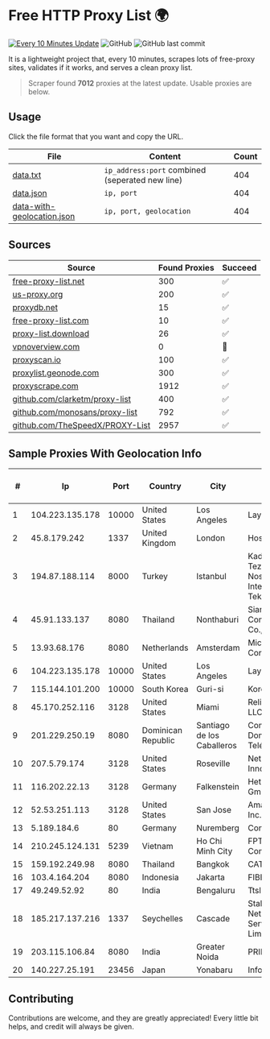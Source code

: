 
# Free HTTP Proxy List 🌍

[![Every 10 Minutes Update](https://github.com/mertguvencli/http-proxy-list/actions/workflows/main.yml/badge.svg?branch=main)](https://github.com/mertguvencli/http-proxy-list/actions/workflows/main.yml)
![GitHub](https://img.shields.io/github/license/mertguvencli/http-proxy-list)
![GitHub last commit](https://img.shields.io/github/last-commit/mertguvencli/http-proxy-list)

It is a lightweight project that, every 10 minutes, scrapes lots of free-proxy sites, validates if it works, and serves a clean proxy list.


> Scraper found **7012** proxies at the latest update. Usable proxies are below.

## Usage

Click the file format that you want and copy the URL.


|File|Content|Count|
|----|-------|-----|
|[data.txt](https://raw.githubusercontent.com/mertguvencli/http-proxy-list/main/proxy-list/data.txt)|`ip_address:port` combined (seperated new line)|404|
|[data.json](https://raw.githubusercontent.com/mertguvencli/http-proxy-list/main/proxy-list/data.json)|`ip, port`|404|
|[data-with-geolocation.json](https://raw.githubusercontent.com/mertguvencli/http-proxy-list/main/proxy-list/data-with-geolocation.json)|`ip, port, geolocation`|404|

## Sources

|Source|Found Proxies|Succeed|
|------|-------------|-------|
|[free-proxy-list.net](https://free-proxy-list.net)|300|✅|
|[us-proxy.org](https://www.us-proxy.org)|200|✅|
|[proxydb.net](http://proxydb.net)|15|✅|
|[free-proxy-list.com](https://free-proxy-list.com/?page=&port=&type%5B%5D=http&type%5B%5D=https&up_time=0&search=Search)|10|✅|
|[proxy-list.download](https://www.proxy-list.download/HTTP)|26|✅|
|[vpnoverview.com](https://vpnoverview.com/privacy/anonymous-browsing/free-proxy-servers)|0|🚫|
|[proxyscan.io](https://www.proxyscan.io)|100|✅|
|[proxylist.geonode.com](https://proxylist.geonode.com/api/proxy-list?limit=300&page=1&sort_by=lastChecked&sort_type=desc&protocols=http,https)|300|✅|
|[proxyscrape.com](https://api.proxyscrape.com/v2/?request=displayproxies&protocol=http&timeout=10000&country=all&ssl=all&anonymity=all)|1912|✅|
|[github.com/clarketm/proxy-list](https://raw.githubusercontent.com/clarketm/proxy-list/master/proxy-list-raw.txt)|400|✅|
|[github.com/monosans/proxy-list](https://raw.githubusercontent.com/monosans/proxy-list/main/proxies/http.txt)|792|✅|
|[github.com/TheSpeedX/PROXY-List](https://raw.githubusercontent.com/TheSpeedX/PROXY-List/master/http.txt)|2957|✅|


## Sample Proxies With Geolocation Info

|#|Ip|Port|Country|City|Internet Service Provider|
|-|--|----|-------|----|-------------------------|
|1|104.223.135.178|10000|United States|Los Angeles|LayerHost|
|2|45.8.179.242|1337|United Kingdom|London|Hostland LLC|
|3|194.87.188.114|8000|Turkey|Istanbul|Kadir Huseyin Tezcan Nosspeed Internet Teknolojileri|
|4|45.91.133.137|8080|Thailand|Nonthaburi|Siamdata Communication Co., ltd.|
|5|13.93.68.176|8080|Netherlands|Amsterdam|Microsoft Corporation|
|6|104.223.135.178|10000|United States|Los Angeles|LayerHost|
|7|115.144.101.200|10000|South Korea|Guri-si|Korea Telecom|
|8|45.170.252.116|3128|United States|Miami|ReliableSite.Net LLC|
|9|201.229.250.19|8080|Dominican Republic|Santiago de los Caballeros|Compañía Dominicana de Teléfonos S. A.|
|10|207.5.79.174|3128|United States|Roseville|Network Innovations|
|11|116.202.22.13|3128|Germany|Falkenstein|Hetzner Online GmbH|
|12|52.53.251.113|3128|United States|San Jose|Amazon.com, Inc.|
|13|5.189.184.6|80|Germany|Nuremberg|Contabo GmbH|
|14|210.245.124.131|5239|Vietnam|Ho Chi Minh City|FPT Telecom Company|
|15|159.192.249.98|8080|Thailand|Bangkok|CAT-BB|
|16|103.4.164.204|8080|Indonesia|Jakarta|FIBERNET|
|17|49.249.52.92|80|India|Bengaluru|Ttsl GSM|
|18|185.217.137.216|1337|Seychelles|Cascade|Stallion Network Services Limited|
|19|203.115.106.84|8080|India|Greater Noida|PRIMENET|
|20|140.227.25.191|23456|Japan|Yonabaru|InfoSphere|



## Contributing

Contributions are welcome, and they are greatly appreciated! Every
little bit helps, and credit will always be given.

